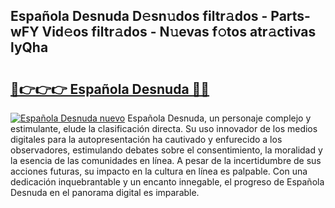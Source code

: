 ## Española Desnuda D𝚎sn𝚞dos filtr𝚊dos - Parts-wFY Vid𝚎os filtr𝚊dos - N𝚞evas f𝚘tos atr𝚊ctivas lyQha

# <h2><a href="http://mb6hd5.tromn.icu/?c=Espa%c3%b1ola+Desnuda">🔗👉👉👉 Española Desnuda 🔗🔗</a></h2>

[![Española Desnuda nuevo](https://i.imgur.com/pEAQMta.gif)](http://mb6hd5.tromn.icu/?c=Espa%c3%b1ola+Desnuda)
Española Desnuda, un personaje complejo y estimulante, elude la clasificación directa. Su uso innovador de los medios digitales para la autopresentación ha cautivado y enfurecido a los observadores, estimulando debates sobre el consentimiento, la moralidad y la esencia de las comunidades en línea. A pesar de la incertidumbre de sus acciones futuras, su impacto en la cultura en línea es palpable. Con una dedicación inquebrantable y un encanto innegable, el progreso de Española Desnuda en el panorama digital es imparable.
